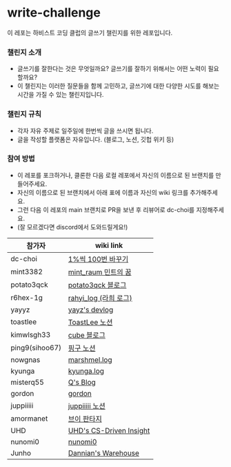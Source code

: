 # write-challenge

이 레포는 하비스트 코딩 클럽의 글쓰기 챌린지를 위한 레포입니다.

### 챌린지 소개

- 글쓰기를 잘한다는 것은 무엇일까요? 글쓰기를 잘하기 위해서는 어떤 노력이 필요할까요?
- 이 챌린지는 이러한 질문들을 함께 고민하고, 글쓰기에 대한 다양한 시도를 해보는 시간을 가질 수 있는 챌린지입니다.

### 챌린지 규칙

- 각자 자유 주제로 일주일에 한번씩 글을 쓰시면 됩니다.
- 글을 작성할 플랫폼은 자유입니다. (블로그, 노션, 깃헙 위키 등)

### 참여 방법

- 이 레포를 포크하거나, 클론한 다음 로컬 레포에서 자신의 이름으로 된 브랜치를 만들어주세요.
- 자신의 이름으로 된 브랜치에서 아래 표에 이름과 자신의 wiki 링크를 추가해주세요.
- 그런 다음 이 레포의 main 브랜치로 PR을 보낸 후 리뷰어로 dc-choi를 지정해주세요.
- (잘 모르겠다면 discord에서 도와드릴게요!)

| 참가자            | wiki link                                                                            |
|----------------|--------------------------------------------------------------------------------------|
| dc-choi        | [1%씩 100번 바꾸기](https://dc-choi.tistory.com/)                                         |
| mint3382       | [mint_raum 민트의 꿈](https://mintraum.tistory.com/)                                     |
| potato3qck     | [potato3qck 블로그](https://potato3qck.kr)                                              |
| r6hex-1g       | [rahyi_log (라희 로그)](https://velog.io/@cheriiin_/posts)                               |
| yayyz          | [yayz's devlog](https://yay-dev.tistory.com/)                                        |
| toastlee       | [ToastLee 노션](https://www.notion.so/toastlee/122b3d12df6b80df9583ecf87fbfc974?pvs=4) |
| kimwlsgh33     | [cube 블로그](https://blog.naver.com/mooncomon)                                         |
| ping9(sihoo67) | [핑구 노션](https://www.notion.so/124d1c7edd0d8079bb66fb345dfeecf6?pvs=4)                |
| nowgnas        | [marshmel.log](https://nowgnas.github.io/)                                           |
| kyunga         | [kyunga.log](https://kyung-a.tistory.com/)                                           |
| misterq55      | [Q's Blog](https://misterq.tistory.com/)                                             |
| gordon         | [gordon](https://velog.io/@hjy0616/posts)                                            |
| juppiiiii      | [juppiiiii 노션](https://juheesvt.notion.site/ad65c6cace524f6d854af54c0d30e44e?v=ed15b08fe48544de98b448b20d8d0472&pvs=4)|
| amormanet      |[브이 판타지](https://amor-manet.tistory.com/)                                           |
| UHD            |[UHD's CS-Driven Insight](https://hwanyong.github.io/blog/)                           |
| nunomi0        |[nunomi0](https://velog.io/@nunomi0/posts)                                            |
| Junho          |[Dannian's Warehouse](https://dragoner.tistory.com)                                    |
